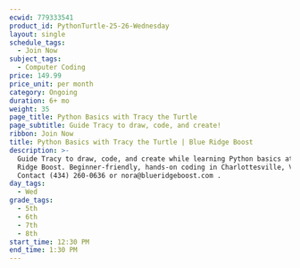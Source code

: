```yaml
---
ecwid: 779333541
product_id: PythonTurtle-25-26-Wednesday
layout: single
schedule_tags:
  - Join Now
subject_tags:
  - Computer Coding
price: 149.99
price_unit: per month
category: Ongoing
duration: 6+ mo
weight: 35
page_title: Python Basics with Tracy the Turtle
page_subtitle: Guide Tracy to draw, code, and create!
ribbon: Join Now
title: Python Basics with Tracy the Turtle | Blue Ridge Boost
description: >-
  Guide Tracy to draw, code, and create while learning Python basics at Blue
  Ridge Boost. Beginner-friendly, hands-on coding in Charlottesville, VA.
  Contact (434) 260-0636 or nora@blueridgeboost.com .
day_tags:
  - Wed
grade_tags:
  - 5th
  - 6th
  - 7th
  - 8th
start_time: 12:30 PM
end_time: 1:30 PM
---
```


